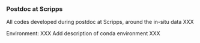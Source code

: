 ### Postdoc at Scripps

All codes developed during postdoc at Scripps, around the in-situ data XXX

Environment:
XXX Add description of conda environment XXX
